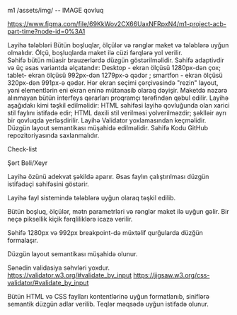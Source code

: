m1 /assets/img/ -- IMAGE qovluq


https://www.figma.com/file/69KkWov2CX66UaxNFRpxN4/m1-project-acb-part-time?node-id=0%3A1 


Layihə tələbləri
Bütün boşluqlar, ölçülər və rənglər maket və tələblərə uyğun olmalıdır.
Ölçü, boşluqlarda maket ilə cüzi fərqlərə yol verilir.  
Səhifə bütün müasir brauzerlərdə düzgün göstərilməlidir.
Səhifə adaptivdir və üç əsas variantda əlçatandır:
Desktop - ekran ölçüsü 1280px-dən çox;
tablet- ekran ölçüsü 992px-dən 1279px-ə qədər ;
smartfon - ekran ölçüsü 320px-dən 991px-ə qədər.
Hər ekran seçimi çərçivəsində "rezin" layout, yəni elementlərin eni ekran eninə mütənasib olaraq dəyişir.
Maketdə nəzərə alınmayan bütün interfeys qərarları proqramçı tərəfindən qəbul edilir.
Layihə aşağıdakı kimi təşkil edilməlidir:
HTML səhifəsi layihə qovluğunda olan xarici stil faylını istifadə edir;
HTML daxili stil verilməsi yolverilməzdir;
şəklləir ayrı bir qovluqda yerləşdirilir.
Layihə Validator yoxlamasından keçməlidir.
Düzgün layout semantikası müşahidə edilməlidir.
Səhifə Kodu GitHub repozitoriyasında saxlanmalıdır.

Check-list



Şərt
Bəli/Xeyr


Layihə özünü adekvat şəkildə aparır. Əsas faylın çalıştırılması düzgün istifadəçi səhifəsini göstərir. 




Layihə fayl sistemində tələblərə uyğun olaraq təşkil edilib.




Bütün boşluq, ölçülər, mətn parametrləri və rənglər maket ilə uyğun gəlir. Bir neçə piksellik kiçik fərqliliklərə icazə verilir.




Səhifə 1280px və 992px breakpoint-də müxtəlif qurğularda düzğün formalaşır.




Düzgün layout semantikası müşahidə olunur.




Sənədin validasiya səhvləri yoxdur. 
https://validator.w3.org/#validate_by_input
https://jigsaw.w3.org/css-validator/#validate_by_input




Bütün HTML və CSS faylları kontentlərinə uyğun formatlanıb, siniflərə semantik düzgün adlar verilib. Teqlər məqsədə uyğun istifadə olunur. 




